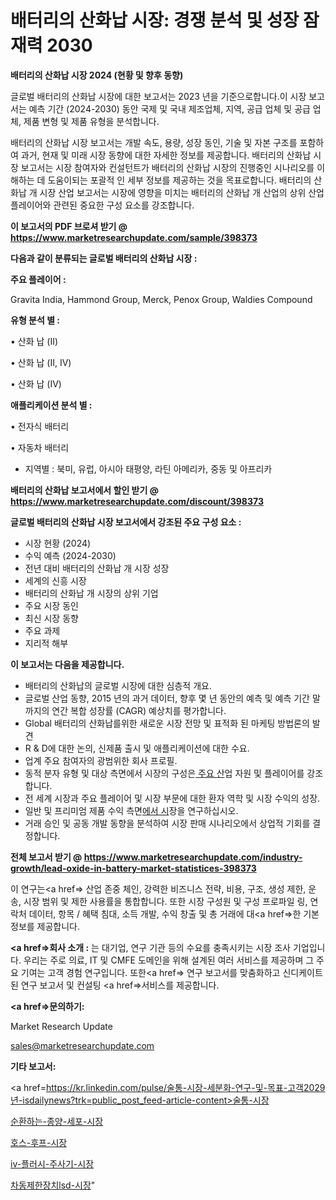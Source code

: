 # 배터리의 산화납 시장: 경쟁 분석 및 성장 잠재력 2030

<strong>배터리의 산화납 시장 2024 (현황 및 향후 동향)</strong>

글로벌 배터리의 산화납 시장에 대한 보고서는 2023 년을 기준으로합니다.이 시장 보고서는 예측 기간 (2024-2030) 동안 국제 및 국내 제조업체, 지역, 공급 업체 및 공급 업체, 제품 변형 및 제품 유형을 분석합니다.

배터리의 산화납 시장 보고서는 개발 속도, 용량, 성장 동인, 기술 및 자본 구조를 포함하여 과거, 현재 및 미래 시장 동향에 대한 자세한 정보를 제공합니다. 배터리의 산화납 시장 보고서는 시장 참여자와 컨설턴트가 배터리의 산화납 시장의 진행중인 시나리오를 이해하는 데 도움이되는 포괄적 인 세부 정보를 제공하는 것을 목표로합니다. 배터리의 산화납 개 시장 산업 보고서는 시장에 영향을 미치는 배터리의 산화납 개 산업의 상위 산업 플레이어와 관련된 중요한 구성 요소를 강조합니다.



<strong>이 보고서의 PDF 브로셔 받기 @ <a href=https://www.marketresearchupdate.com/sample/398373>https://www.marketresearchupdate.com/sample/398373</a></strong>



<strong>다음과 같이 분류되는 글로벌 배터리의 산화납 시장 :</strong>



<strong>주요 플레이어 :</strong>

Gravita India, Hammond Group, Merck, Penox Group, Waldies Compound



<strong>유형 분석 별 :</strong>

• 산화 납 (II)

• 산화 납 (II, IV)

• 산화 납 (IV)



<strong>애플리케이션 분석 별 :</strong>

• 전자식 배터리

• 자동차 배터리

<ul>
  <li>지역별 : 북미, 유럽, 아시아 태평양, 라틴 아메리카, 중동 및 아프리카</li>
</ul>


<strong>배터리의 산화납 보고서에서 할인 받기 @ <a href=https://www.marketresearchupdate.com/discount/398373>https://www.marketresearchupdate.com/discount/398373</a></strong>



<strong>글로벌 배터리의 산화납 시장 보고서에서 강조된 주요 구성 요소 :</strong>
<ul>
  <li>시장 현황 (2024)</li>
  <li>수익 예측 (2024-2030)</li>
  <li>전년 대비 배터리의 산화납 개 시장 성장</li>
  <li>세계의 신흥 시장</li>
  <li>배터리의 산화납 개 시장의 상위 기업</li>
  <li>주요 시장 동인</li>
  <li>최신 시장 동향</li>
  <li>주요 과제</li>
  <li>지리적 해부</li>
</ul>


<strong>이 보고서는 다음을 제공합니다.</strong>
<ul>
  <li>배터리의 산화납의 글로벌 시장에 대한 심층적 개요.</li>
  <li>글로벌 산업 동향, 2015 년의 과거 데이터, 향후 몇 년 동안의 예측 및 예측 기간 말까지의 연간 복합 성장률 (CAGR) 예상치를 평가합니다.</li>
  <li>Global 배터리의 산화납를위한 새로운 시장 전망 및 표적화 된 마케팅 방법론의 발견</li>
  <li>R &amp; D에 대한 논의, 신제품 출시 및 애플리케이션에 대한 수요.</li>
  <li>업계 주요 참여자의 광범위한 회사 프로필.</li>
  <li>동적 분자 유형 및 대상 측면에서 시장의 구성은<a href=> 주요 산</a>업 자원 및 플레이어를 강조합니다.</li>
  <li>전 세계 시장과 주요 플레이어 및 시장 부문에 대한 환자 역학 및 시장 수익의 성장.</li>
  <li>일반 및 프리미엄 제품 수익 측면<a href=>에서 시</a>장을 연구하십시오.</li>
  <li>거래 승인 및 공동 개발 동향을 분석하여 시장 판매 시나리오에서 상업적 기회를 결정합니다.</li>
</ul>



<strong>전체 보고서 받기 @ <a href=https://www.marketresearchupdate.com/industry-growth/lead-oxide-in-battery-market-statistices-398373>https://www.marketresearchupdate.com/industry-growth/lead-oxide-in-battery-market-statistices-398373</a></strong>

이 연구는<a href=> 산업 존중</a> 체인, 강력한 비즈니스 전략, 비용, 구조, 생성 제한, 운송, 시장 범위 및 제한 사용률을 통합합니다. 또한 시장 구성원 및 구성 프로파일 링, 연락처 데이터, 항목 / 혜택 침대, 소득 개발, 수익 창출 및 총 거래에 대<a href=>한 기본 </a>정보를 제공합니다.



<strong><a href=>회사 소</a>개 :</strong>
는 대기업, 연구 기관 등의 수요를 충족시키는 시장 조사 기업입니다. 우리는 주로 의료, IT 및 CMFE 도메인을 위해 설계된 여러 서비스를 제공하며 그 주요 기여는 고객 경험 연구입니다. 또한<a href=> 연구 보</a>고서를 맞춤화하고 신디케이트 된 연구 보고서 및 컨설팅 <a href=>서비스</a>를 제공합니다.



<strong><a href=>문의하기:</a></strong>

Market Research Update

sales@marketresearchupdate.com



<strong>기타 보고서:</strong>

<a href=https://kr.linkedin.com/pulse/술통-시장-세분화-연구-및-목표-고객2029년-isdailynews?trk=public_post_feed-article-content>술통-시장</a>

<a href=https://www.linkedin.com/pulse/순환하는-종양-세포-시장-규모-및-성장-2023-survey-savvy-insights-360-analysis/>순환하는-종양-세포-시장</a>

<a href=https://www.linkedin.com/pulse/호스-후프-시장-세분화-연구-및-목표-고객2029년-analytics-alchemy-360-analysis-gbvbf/>호스-후프-시장</a>

<a href=https://www.linkedin.com/pulse/iv-플러시-주사기-시장-현재-및-미래-성장-2029-trend-tracking-tips-360-analysis-e3rsf/>iv-플러시-주사기-시장</a>

<a href=https://www.linkedin.com/pulse/차동제한장치lsd-시장-현재-및-미래-성장-2030-isdailynews-uxhec/>차동제한장치lsd-시장</a>"
